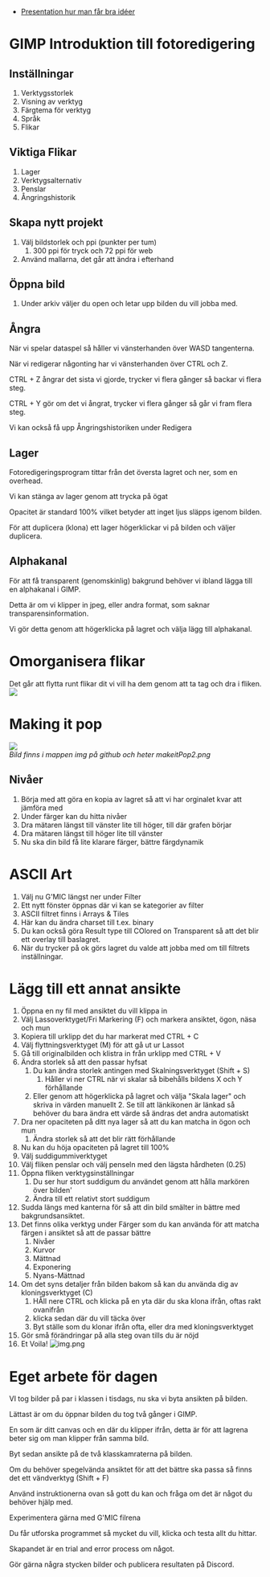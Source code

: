 * [Presentation hur man får bra idéer](https://docs.google.com/presentation/d/1tT8p_0r0Iw8IzRYAN7-Eb_AVo789755nBB4MJvAnRl0/edit#slide=id.gff27498_0_103)

# GIMP Introduktion till fotoredigering

## Inställningar

1. Verktygsstorlek
2. Visning av verktyg
3. Färgtema för verktyg
4. Språk
5. Flikar

## Viktiga Flikar

1. Lager
2. Verktygsalternativ
3. Penslar
4. Ångringshistorik

## Skapa nytt projekt
1. Välj bildstorlek och ppi (punkter per tum)
   1. 300 ppi för tryck och 72 ppi för web
2. Använd mallarna, det går att ändra i efterhand

## Öppna bild
1. Under arkiv väljer du open och letar upp bilden du vill jobba med. 

## Ångra
När vi spelar dataspel så håller vi vänsterhanden över WASD tangenterna.

När vi redigerar någonting har vi vänsterhanden över CTRL och Z.

CTRL + Z ångrar det sista vi gjorde, trycker vi flera gånger så backar vi flera steg.

CTRL + Y gör om det vi ångrat, trycker vi flera gånger så går vi fram flera steg.

Vi kan också få upp Ångringshistoriken under Redigera

## Lager

Fotoredigeringsprogram tittar från det översta lagret och ner, som en overhead.

Vi kan stänga av lager genom att trycka på ögat

Opacitet är standard 100% vilket betyder att inget ljus släpps igenom bilden.

För att duplicera (klona) ett lager högerklickar vi på bilden och väljer duplicera.


## Alphakanal

För att få transparent (genomskinlig) bakgrund behöver vi ibland lägga till en alphakanal i GIMP.

Detta är om vi klipper in jpeg, eller andra format, som saknar transparensinformation.

Vi gör detta genom att högerklicka på lagret och välja lägg till alphakanal.

# Omorganisera flikar
Det går att flytta runt flikar dit vi vill ha dem genom att ta tag och dra i fliken.
![](img/img_1.png)

# Making it pop
![](img/popcompare.png)<br>
*Bild finns i mappen img på github och heter makeitPop2.png*
## Nivåer
1. Börja med att göra en kopia av lagret så att vi har orginalet kvar att jämföra med
2. Under färger kan du hitta nivåer
3. Dra mätaren längst till vänster lite till höger, till där grafen börjar
4. Dra mätaren längst till höger lite till vänster
5. Nu ska din bild få lite klarare färger, bättre färgdynamik

# ASCII Art
1. Välj nu G'MIC längst ner under Filter
2. Ett nytt fönster öppnas där vi kan se kategorier av filter
3. ASCII filtret finns i Arrays & Tiles
4. Här kan du ändra charset till t.ex. binary
5. Du kan också göra Result type till COlored on Transparent så att det blir ett overlay till baslagret.
6. När du trycker på ok görs lagret du valde att jobba med om till filtrets inställningar.

# Lägg till ett annat ansikte

1. Öppna en ny fil med ansiktet du vill klippa in
2. Välj Lassoverktyget/Fri Markering (F) och markera ansiktet, ögon, näsa och mun
3. Kopiera till urklipp det du har markerat med CTRL + C
4. Välj flyttningsverktyget (M) för att gå ut ur Lassot
5. Gå till originalbilden och klistra in från urklipp med CTRL + V
6. Ändra storlek så att den passar hyfsat
   1. Du kan ändra storlek antingen med Skalningsverktyget (Shift + S)
      1. Håller vi ner CTRL när vi skalar så bibehålls bildens X och Y förhållande
   2. Eller genom att högerklicka på lagret och välja "Skala lager" och skriva in värden manuellt
      2. Se till att länkikonen är länkad så behöver du bara ändra ett värde så ändras det andra automatiskt
7. Dra ner opaciteten på ditt nya lager så att du kan matcha in ögon och mun
   1. Ändra storlek så att det blir rätt förhållande
8. Nu kan du höja opaciteten på lagret till 100%
9. Välj suddigummiverktyget
10. Välj fliken penslar och välj penseln med den lägsta hårdheten (0.25)
11. Öppna fliken verktygsinställningar 
    1. Du ser hur stort suddigum du användet genom att hålla markören över bilden'
    2. Ändra till ett relativt stort suddigum
12. Sudda längs med kanterna för så att din bild smälter in bättre med bakgrundsansiktet.
13. Det finns olika verktyg under Färger som du kan använda för att matcha färgen i ansiktet så att de passar bättre
    1. Nivåer
    2. Kurvor
    3. Mättnad
    4. Exponering
    5. Nyans-Mättnad
14. Om det syns detaljer från bilden bakom så kan du använda dig av kloningsverktyget (C)
    1. HÅll nere CTRL och klicka på en yta där du ska klona ifrån, oftas rakt ovanifrån
    2. klicka sedan där du vill täcka över
    3. Byt ställe som du klonar ifrån ofta, eller dra med kloningsverktyget
15. Gör små förändringar på alla steg ovan tills du är nöjd
17. Et Voila!
![img.png](img/img.png)

# Eget arbete för dagen
VI tog bilder på par i klassen i tisdags, nu ska vi byta ansikten på bilden.

Lättast är om du öppnar bilden du tog två gånger i GIMP.

En som är ditt canvas och en där du klipper ifrån, detta är för att lagrena beter sig om man klipper från samma bild.

Byt sedan ansikte på de två klasskamraterna på bilden.

Om du behöver spegelvända ansiktet för att det bättre ska passa så finns det ett vändverktyg (Shift + F)

Använd instruktionerna ovan så gott du kan och fråga om det är något du behöver hjälp med.

Experimentera gärna med G'MIC filrena

Du får utforska programmet så mycket du vill, klicka och testa allt du hittar.

Skapandet är en trial and error process om något.

Gör gärna några stycken bilder och publicera resultaten på Discord.